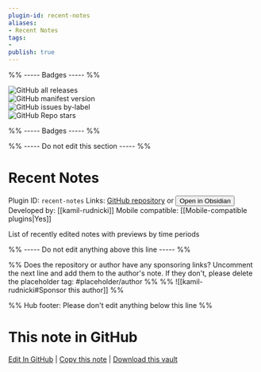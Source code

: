 ```yaml
---
plugin-id: recent-notes
aliases:
- Recent Notes
tags: 
- 
publish: true
---
```


%% ----- Badges ----- %%

![GitHub all releases](https://img.shields.io/github/downloads/kamil-rudnicki/obsidian-recent-notes/total?color=573E7A&logo=github&style=for-the-badge)   
![GitHub manifest version](https://img.shields.io/github/manifest-json/v/kamil-rudnicki/obsidian-recent-notes?color=573E7A&logo=github&style=for-the-badge)   
![GitHub issues by-label](https://img.shields.io/github/issues/kamil-rudnicki/obsidian-recent-notes/help%20wanted?color=573E7A&logo=github&style=for-the-badge)   
![GitHub Repo stars](https://img.shields.io/github/stars/kamil-rudnicki/obsidian-recent-notes?color=573E7A&logo=github&style=for-the-badge)

%% ----- Badges ----- %%

%% ----- Do not edit this section ----- %%

# Recent Notes

Plugin ID: `recent-notes`
Links: [GitHub repository](https://github.com/kamil-rudnicki/obsidian-recent-notes) or [<button id=HH>Open in Obsidian</button>](obsidian://show-plugin?id=recent-notes)
Developed by: [[kamil-rudnicki]]
Mobile compatible: [[Mobile-compatible plugins|Yes]]

List of recently edited notes with previews by time periods

%% ----- Do not edit anything above this line ----- %% 

%% Does the repository or author have any sponsoring links? Uncomment the next line and add them to the author's note. If they don't, please delete the placeholder tag: #placeholder/author %%
%% ![[kamil-rudnicki#Sponsor this author]] %%

%% Hub footer: Please don't edit anything below this line %%

# This note in GitHub

<span class="git-footer">[Edit In GitHub](https://github.dev/obsidian-community/obsidian-hub/blob/main/02%20-%20Community%20Expansions/02.05%20All%20Community%20Expansions/Plugins/recent-notes.md "git-hub-edit-note") | [Copy this note](https://raw.githubusercontent.com/obsidian-community/obsidian-hub/main/02%20-%20Community%20Expansions/02.05%20All%20Community%20Expansions/Plugins/recent-notes.md "git-hub-copy-note") | [Download this vault](https://github.com/obsidian-community/obsidian-hub/archive/refs/heads/main.zip "git-hub-download-vault") </span>
